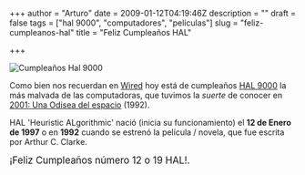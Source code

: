+++
author = "Arturo"
date = 2009-01-12T04:19:46Z
description = ""
draft = false
tags = ["hal 9000", "computadores", "películas"]
slug = "feliz-cumpleanos-hal"
title = "Feliz Cumpleaños HAL"

+++

![Cumpleaños Hal 9000](/images/import/70-hal-cumpleanos.jpg)

Como bien nos recuerdan en [Wired](https://www.wired.com/science/discoveries/news/2009/01/dayintech_0112) hoy está de cumpleaños [HAL 9000](https://es.wikipedia.org/wiki/HAL_9000) la más malvada de las computadoras, que tuvimos la *suerte* de conocer en [2001: Una Odisea del espacio](https://es.wikipedia.org/wiki/2001:_A_Space_Odyssey_(pel%C3%ADcula)) (1992).

HAL  'Heuristic ALgorithmic' nació (inicia su funcionamiento) el **12 de Enero de 1997** o en **1992** cuando se estrenó la película / novela, que fue escrita por Arthur C. Clarke.

<big>¡Feliz Cumpleaños número 12 o 19 HAL!.</big>
